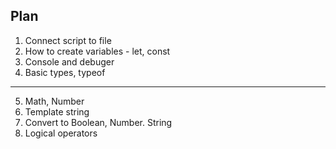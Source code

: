 ## Plan

1. Connect script to file
2. How to create variables - let, const
3. Console and debuger
4. Basic types, typeof

---

5. Math, Number
6. Template string
7. Convert to Boolean, Number. String
8. Logical operators
